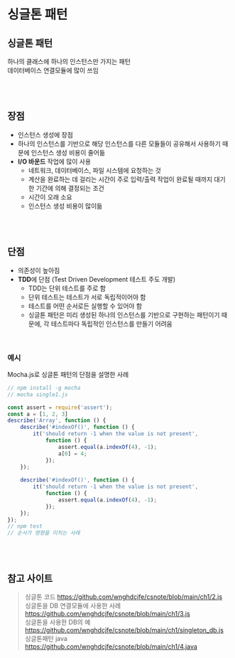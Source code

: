 # 싱글톤 패턴

## 싱글톤 패턴

하나의 클래스에 하나의 인스턴스만 가지는 패턴  
데이터베이스 연결모듈에 많이 쓰임

<br><br>

## 장점

* 인스턴스 생성에 장점
* 하나의 인스턴스를 기반으로 해당 인스턴스를 다른 모듈들이 공유해서 사용하기 때문에 인스턴스 생성 비용이 줄어듦
* **I/O 바운드** 작업에 많이 사용
    * 네트워크, 데이터베이스, 파일 시스템에 요청하는 것
    * 계산을 완료하는 데 걸리는 시간이 주로 입력/출력 작업이 완료될 때까지 대기한 기간에 의해 결정되는 조건
    * 시간이 오래 소요
    * 인스턴스 생성 비용이 많이듦

<br><br>

## 단점

* 의존성이 높아짐
* **TDD**에 단점 (Test Driven Development 테스트 주도 개발)
    * TDD는 단위 테스트를 주로 함
    * 단위 테스트는 테스트가 서로 독립적이어야 함
    * 테스트를 어떤 순서로든 실행할 수 있어야 함
    * 싱글톤 패턴은 미리 생성된 하나의 인스턴스를 기반으로 구현하는 패턴이기 때문에, 각 테스트마다 독립적인 인스턴스를 만들기 어려움
    
<br>

### 예시

Mocha.js로 싱글톤 패턴의 단점을 설명한 사례

```js
// npm install -g mocha
// mocha single1.js

const assert = require('assert');
const a = [1, 2, 3]
describe('Array', function () {
    describe('#indexOf()', function () {
        it('should return -1 when the value is not present',
            function () {
                assert.equal(a.indexOf(4), -1);
                a[0] = 4;
            });
    });
    
    describe('#indexOf()', function () {
        it('should return -1 when the value is not present',
            function () {
                assert.equal(a.indexOf(4), -1);
            });
    });
});
// npm test
// 순서가 영향을 미치는 사례 
```

<br><br>

## 참고 사이트

> 싱글톤 코드 https://github.com/wnghdcjfe/csnote/blob/main/ch1/2.js  
> 싱글톤을 DB 연결모듈에 사용한 사례 https://github.com/wnghdcjfe/csnote/blob/main/ch1/3.js  
> 싱글톤을 사용한 DB의 예 https://github.com/wnghdcjfe/csnote/blob/main/ch1/singleton_db.js  
> 싱글톤패턴 java https://github.com/wnghdcjfe/csnote/blob/main/ch1/4.java  
